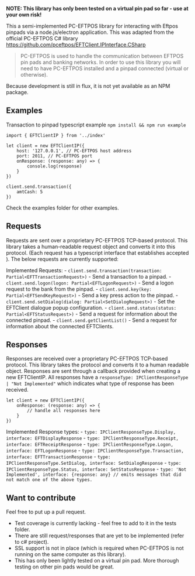 
**NOTE: This library has only been tested on a virtual pin pad so far - use at your own risk!**

This a semi-implemented PC-EFTPOS library for interacting with Eftpos pinpads via a node.js/electron application.
This was adapted from the official PC-EFTPOS C# library https://github.com/pceftpos/EFTClient.IPInterface.CSharp

> PC-EFTPOS is used to handle the communication between EFTPOS pin pads and banking networks. In order to use this library you will need to have PC-EFTPOS installed and a pinpad connected (virtual or otherwise).

Because development is still in flux, it is not yet available as an NPM package.

## Examples
Transaction to pinpad typescript example
`npm install && npm run example`

```
import { EFTClientIP } from '../index'

let client = new EFTClientIP({
    host: '127.0.0.1', // PC-EFTPOS host address
    port: 2011, // PC-EFTPOS port
    onResponse: (response: any) => {
        console.log(response)
    }
})

client.send.transaction({
    amtCash: 5
})
```
Check the examples folder for other examples.

## Requests

Requests are sent over a proprietary PC-EFTPOS TCP-based protocol. This library takes a human-readable request object and converts it into this protocol. (Each request has a typescript interface that establishes accepted ). The below requests are currently supported:

Implemented Requests:
    - `client.send.transaction(transaction: Partial<EFTTransactionRequest>)` - Send a transaction to a pinpad.
    - `client.send.logon(logon: Partial<EFTLogonRequest>)` - Send a logon request to the bank from the pinpad.
    - `client.send.key(key: Partial<EFTSendKeyRequest>)` - Send a key press action to the pinpad.
    - `client.send.setDialog(dialog: Partial<SetDialogRequest>)` - Set the EFTClient dialogue popup configuration.
    - `client.send.status(status: Partial<EFTStatusRequest>)` - Send a request for information about the connected pinpad.
    - `client.send.getClientList()` - Send a request for information about the connected EFTClients.

## Responses

Responses are received over a proprietary PC-EFTPOS TCP-based protocol. This library takes the protocol and converts it to a human readable object. Responses are sent through a callback provided when creating a new EFTClientIP. All responses have a `responseType: IPClientResponseType | "Not Implemented"` which indicates what type of response has been received.

```
let client = new EFTClientIP({
    onResponse: (response: any) => {
        // handle all responses here
    }
})
```

Implemented Response types:
    - `type: IPClientResponseType.Display, interface: EFTDisplayResponse`
    - `type: IPClientResponseType.Receipt, interface: EFTReceiptResponse`
    - `type: IPClientResponseType.Logon, interface: EFTLogonResponse`
    - `type: IPClientResponseType.Transaction, interface: EFTTransactionResponse`
    - `type: IPClientResponseType.SetDialog, interface: SetDialogResponse`
    - `type: IPClientResponseType.Status, interface: SetStatusResponse`
    - `type: 'Not Implemented', interface: {response: any} // emits messages that did not match one of the above types.`

## Want to contribute

Feel free to put up a pull request.
* Test coverage is currently lacking - feel free to add to it in the tests folder.
* There are still request/responses that are yet to be implemented (refer to c# project). 
* SSL support is not in place (which is required when PC-EFTPOS is not running on the same computer as this library).  
* This has only been lightly tested on a virtual pin pad. More thorough testing on other pin pads would be great. 
